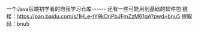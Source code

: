 一个Java后端初学者的自我学习仓库------
还有一些可能用到基础的软件包
链接：https://pan.baidu.com/s/1HLe-tY9kOnPbJFmZzM61qA?pwd=bnu5 
提取码：bnu5 
